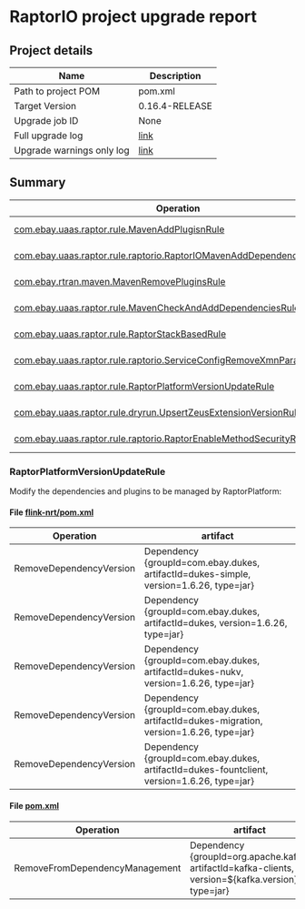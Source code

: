 
# RaptorIO project upgrade report
## Project details
Name | Description
---- | -----------
Path to project POM |	pom.xml
Target Version |	0.16.4-RELEASE
Upgrade job ID | None
Full upgrade log | [link](raptor-upgrade-debug.log)
Upgrade warnings only log | [link](raptor-upgrade-warn.log)

     ## Summary

| Operation | Details |
| ---- | ----------- |
|[com.ebay.uaas.raptor.rule.MavenAddPlugisnRule](#MavenAddPlugisnRule) | impacted 0 file(s) |
|[com.ebay.uaas.raptor.rule.raptorio.RaptorIOMavenAddDependenciesRule](#RaptorIOMavenAddDependenciesRule) | impacted 0 file(s) |
|[com.ebay.rtran.maven.MavenRemovePluginsRule](#MavenRemovePluginsRule) | impacted 12 file(s) |
|[com.ebay.uaas.raptor.rule.MavenCheckAndAddDependenciesRule](#MavenCheckAndAddDependenciesRule) | impacted 10 file(s) |
|[com.ebay.uaas.raptor.rule.RaptorStackBasedRule](#RaptorStackBasedRule) | impacted 5 file(s) |
|[com.ebay.uaas.raptor.rule.raptorio.ServiceConfigRemoveXmnParameterRule](#ServiceConfigRemoveXmnParameterRule) | impacted 0 file(s) |
|[com.ebay.uaas.raptor.rule.RaptorPlatformVersionUpdateRule](#RaptorPlatformVersionUpdateRule) | impacted 5 file(s) |
|[com.ebay.uaas.raptor.rule.dryrun.UpsertZeusExtensionVersionRule](#UpsertZeusExtensionVersionRule) | impacted 0 file(s) |
|[com.ebay.uaas.raptor.rule.raptorio.RaptorEnableMethodSecurityRule](#RaptorEnableMethodSecurityRule) | impacted 0 file(s) |

### RaptorPlatformVersionUpdateRule
Modify the dependencies and plugins to be managed by RaptorPlatform:
      
#### File [flink-nrt/pom.xml](/flink-nrt/pom.xml)
|Operation|artifact|
|------|----|
|RemoveDependencyVersion|Dependency {groupId=com.ebay.dukes, artifactId=dukes-simple, version=1.6.26, type=jar}|
|RemoveDependencyVersion|Dependency {groupId=com.ebay.dukes, artifactId=dukes, version=1.6.26, type=jar}|
|RemoveDependencyVersion|Dependency {groupId=com.ebay.dukes, artifactId=dukes-nukv, version=1.6.26, type=jar}|
|RemoveDependencyVersion|Dependency {groupId=com.ebay.dukes, artifactId=dukes-migration, version=1.6.26, type=jar}|
|RemoveDependencyVersion|Dependency {groupId=com.ebay.dukes, artifactId=dukes-fountclient, version=1.6.26, type=jar}|

#### File [pom.xml](/pom.xml)
|Operation|artifact|
|------|----|
|RemoveFromDependencyManagement|Dependency {groupId=org.apache.kafka, artifactId=kafka-clients, version=${kafka.version}, type=jar}|
